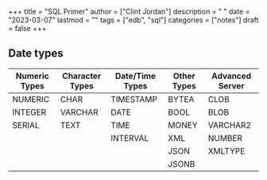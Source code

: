 +++
title = "SQL Primer"
author = ["Clint Jordan"]
description = " "
date = "2023-03-07"
lastmod = ""
tags = ["edb", "sql"]
categories = ["notes"]
draft = false
+++


## Date types

| **Numeric Types** | **Character Types**   | **Date/Time Types**   | **Other Types**   | **Advanced Server**   |
|-------------------|---------------------  |---------------------  |-----------------  |---------------------- |
| NUMERIC           | CHAR                  | TIMESTAMP             | BYTEA             | CLOB                  |
| INTEGER           | VARCHAR               | DATE                  | BOOL              | BLOB                  |
| SERIAL            | TEXT                  | TIME                  | MONEY             | VARCHAR2              |  
|                   |                       | INTERVAL              | XML               | NUMBER                | 
|                   |                       |                       | JSON              | XMLTYPE               |
|                   |                       |                       | JSONB             |                       |



